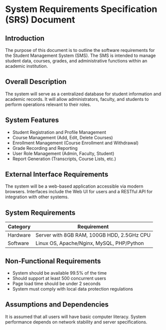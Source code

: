 # System Requirements Specification (SRS) Document

##  Introduction
The purpose of this document is to outline the software requirements for the Student
Management System (SMS). The SMS is intended to manage student data, courses,
grades, and administrative functions within an academic institution.

## Overall Description
The system will serve as a centralized database for student information and academic
records. It will allow administrators, faculty, and students to perform operations relevant to
their roles.

## System Features
- Student Registration and Profile Management
- Course Management (Add, Edit, Delete Courses)
- Enrollment Management (Course Enrollment and Withdrawal)
- Grade Recording and Reporting
- User Role Management (Admin, Faculty, Student)
- Report Generation (Transcripts, Course Lists, etc.)

## External Interface Requirements
The system will be a web-based application accessible via modern browsers. Interfaces
include the Web UI for users and a RESTful API for integration with other systems.

## System Requirements
| Category      | Requirement |
| ------------- | ------------- |
| Hardware      | Server with 8GB RAM, 100GB HDD, 2.5GHz CPU  |
| Software      | Linux OS, Apache/Nginx, MySQL, PHP/Python   |

## Non-Functional Requirements
- System should be available 99.5% of the time
- Should support at least 500 concurrent users
- Page load time should be under 2 seconds
- System must comply with local data protection regulations
## Assumptions and Dependencies
It is assumed that all users will have basic computer literacy. System performance
depends on network stability and server specifications.
  
